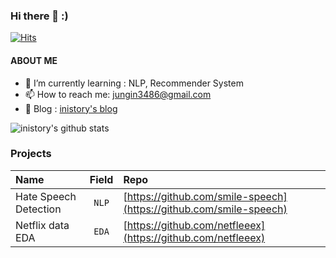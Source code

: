 ### Hi there 👋 :)
[![Hits](https://hits.seeyoufarm.com/api/count/incr/badge.svg?url=https%3A%2F%2Fgithub.com%2Finistory&count_bg=%23044C89&title_bg=%23555555&icon=&icon_color=%23E7E7E7&title=Visits&edge_flat=false)](https://hits.seeyoufarm.com)

#### ABOUT ME

- 🌱  I’m currently learning : NLP, Recommender System
- 📫  How to reach me: <a href="mailto:jungin3486@gmail.com">jungin3486@gmail.com</a>
- 💬  Blog : [inistory's blog](https://inistory.tistory.com/)


![inistory's github stats](https://github-readme-stats.vercel.app/api?username=inistory&show_icons=true)


### Projects
|    Name    | Field  | Repo |
|:----------|:------:| :---- | 
| Hate Speech Detection |`NLP`| [https://github.com/smile-speech](https://github.com/smile-speech) | 
| Netflix data EDA |`EDA` |  [https://github.com/netfleeex](https://github.com/netfleeex) | 




<!--
**inistory/inistory** is a ✨ _special_ ✨ repository because its `README.md` (this file) appears on your GitHub profile.

Here are some ideas to get you started:

- 🔭 I’m currently working on ...
- 🌱 I’m currently learning ...
- 👯 I’m looking to collaborate on ...
- 🤔 I’m looking for help with ...
- 💬 Ask me about ...
- 📫 How to reach me: ...
- 😄 Pronouns: ...
- ⚡ Fun fact: ...
-->
